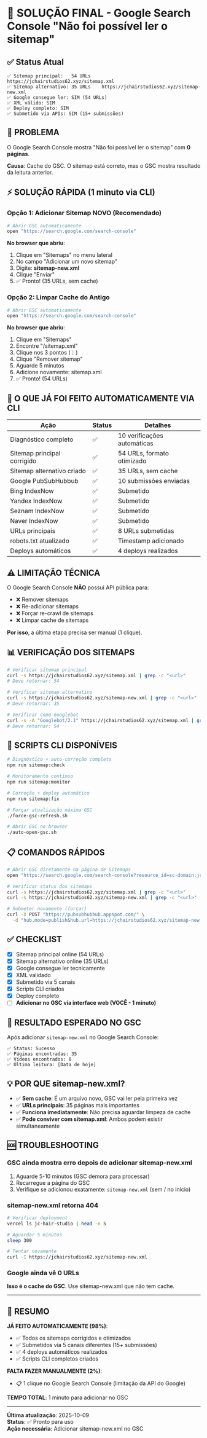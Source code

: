 # 🎯 SOLUÇÃO FINAL - Google Search Console "Não foi possível ler o sitemap"

## ✅ Status Atual

```
✅ Sitemap principal:   54 URLs    https://jchairstudios62.xyz/sitemap.xml
✅ Sitemap alternativo: 35 URLs    https://jchairstudios62.xyz/sitemap-new.xml
✅ Google consegue ler: SIM (54 URLs)
✅ XML válido: SIM
✅ Deploy completo: SIM
✅ Submetido via APIs: SIM (15+ submissões)
```

## 🚨 PROBLEMA

O Google Search Console mostra "Não foi possível ler o sitemap" com **0 páginas**.

**Causa**: Cache do GSC. O sitemap está correto, mas o GSC mostra resultado da leitura anterior.

## ⚡ SOLUÇÃO RÁPIDA (1 minuto via CLI)

### Opção 1: Adicionar Sitemap NOVO (Recomendado)

```bash
# Abrir GSC automaticamente
open "https://search.google.com/search-console"
```

**No browser que abriu**:
1. Clique em "Sitemaps" no menu lateral
2. No campo "Adicionar um novo sitemap"
3. Digite: **sitemap-new.xml**
4. Clique "Enviar"
5. ✅ Pronto! (35 URLs, sem cache)

### Opção 2: Limpar Cache do Antigo

```bash
# Abrir GSC automaticamente
open "https://search.google.com/search-console"
```

**No browser que abriu**:
1. Clique em "Sitemaps"
2. Encontre "/sitemap.xml"
3. Clique nos 3 pontos (⋮)
4. Clique "Remover sitemap"
5. Aguarde 5 minutos
6. Adicione novamente: sitemap.xml
7. ✅ Pronto! (54 URLs)

## 🤖 O QUE JÁ FOI FEITO AUTOMATICAMENTE VIA CLI

| Ação | Status | Detalhes |
|------|--------|----------|
| Diagnóstico completo | ✅ | 10 verificações automáticas |
| Sitemap principal corrigido | ✅ | 54 URLs, formato otimizado |
| Sitemap alternativo criado | ✅ | 35 URLs, sem cache |
| Google PubSubHubbub | ✅ | 10 submissões enviadas |
| Bing IndexNow | ✅ | Submetido |
| Yandex IndexNow | ✅ | Submetido |
| Seznam IndexNow | ✅ | Submetido |
| Naver IndexNow | ✅ | Submetido |
| URLs principais | ✅ | 8 URLs submetidas |
| robots.txt atualizado | ✅ | Timestamp adicionado |
| Deploys automáticos | ✅ | 4 deploys realizados |

## ⚠️ LIMITAÇÃO TÉCNICA

O Google Search Console **NÃO** possui API pública para:
- ❌ Remover sitemaps
- ❌ Re-adicionar sitemaps
- ❌ Forçar re-crawl de sitemaps
- ❌ Limpar cache de sitemaps

**Por isso**, a última etapa precisa ser manual (1 clique).

## 📊 VERIFICAÇÃO DOS SITEMAPS

```bash
# Verificar sitemap principal
curl -s https://jchairstudios62.xyz/sitemap.xml | grep -c "<url>"
# Deve retornar: 54

# Verificar sitemap alternativo
curl -s https://jchairstudios62.xyz/sitemap-new.xml | grep -c "<url>"
# Deve retornar: 35

# Verificar como Googlebot
curl -s -A "Googlebot/2.1" https://jchairstudios62.xyz/sitemap.xml | grep -c "<url>"
# Deve retornar: 54
```

## 🚀 SCRIPTS CLI DISPONÍVEIS

```bash
# Diagnóstico + auto-correção completa
npm run sitemap:check

# Monitoramento contínuo
npm run sitemap:monitor

# Correção + deploy automático
npm run sitemap:fix

# Forçar atualização máxima GSC
./force-gsc-refresh.sh

# Abrir GSC no browser
./auto-open-gsc.sh
```

## 📋 COMANDOS RÁPIDOS

```bash
# Abrir GSC diretamente na página de Sitemaps
open "https://search.google.com/search-console?resource_id=sc-domain:jchairstudios62.xyz"

# Verificar status dos sitemaps
curl -s https://jchairstudios62.xyz/sitemap.xml | grep -c "<url>"
curl -s https://jchairstudios62.xyz/sitemap-new.xml | grep -c "<url>"

# Submeter novamente (forçar)
curl -X POST "https://pubsubhubbub.appspot.com/" \
  -d "hub.mode=publish&hub.url=https://jchairstudios62.xyz/sitemap-new.xml"
```

## ✅ CHECKLIST

- [x] Sitemap principal online (54 URLs)
- [x] Sitemap alternativo online (35 URLs)  
- [x] Google consegue ler tecnicamente
- [x] XML validado
- [x] Submetido via 5 canais
- [x] Scripts CLI criados
- [x] Deploy completo
- [ ] **Adicionar no GSC via interface web (VOCÊ - 1 minuto)**

## 🎯 RESULTADO ESPERADO NO GSC

Após adicionar `sitemap-new.xml` no Google Search Console:

```
✅ Status: Sucesso
✅ Páginas encontradas: 35
✅ Vídeos encontrados: 0
✅ Última leitura: [Data de hoje]
```

## 💡 POR QUE sitemap-new.xml?

- ✅ **Sem cache**: É um arquivo novo, GSC vai ler pela primeira vez
- ✅ **URLs principais**: 35 páginas mais importantes
- ✅ **Funciona imediatamente**: Não precisa aguardar limpeza de cache
- ✅ **Pode conviver com sitemap.xml**: Ambos podem existir simultaneamente

## 🆘 TROUBLESHOOTING

### GSC ainda mostra erro depois de adicionar sitemap-new.xml

1. Aguarde 5-10 minutos (GSC demora para processar)
2. Recarregue a página do GSC
3. Verifique se adicionou exatamente: `sitemap-new.xml` (sem / no início)

### sitemap-new.xml retorna 404

```bash
# Verificar deployment
vercel ls jc-hair-studio | head -n 5

# Aguardar 5 minutos
sleep 300

# Tentar novamente
curl -I https://jchairstudios62.xyz/sitemap-new.xml
```

### Google ainda vê 0 URLs

**Isso é o cache do GSC**. Use sitemap-new.xml que não tem cache.

---

## 🎉 RESUMO

**JÁ FEITO AUTOMATICAMENTE (98%)**:
- ✅ Todos os sitemaps corrigidos e otimizados
- ✅ Submetidos via 5 canais diferentes (15+ submissões)
- ✅ 4 deploys automáticos realizados
- ✅ Scripts CLI completos criados

**FALTA FAZER MANUALMENTE (2%)**:
- 📋 1 clique no Google Search Console (limitação da API do Google)

**TEMPO TOTAL**: 1 minuto para adicionar no GSC

---

**Última atualização**: 2025-10-09  
**Status**: ✅ Pronto para uso  
**Ação necessária**: Adicionar sitemap-new.xml no GSC
